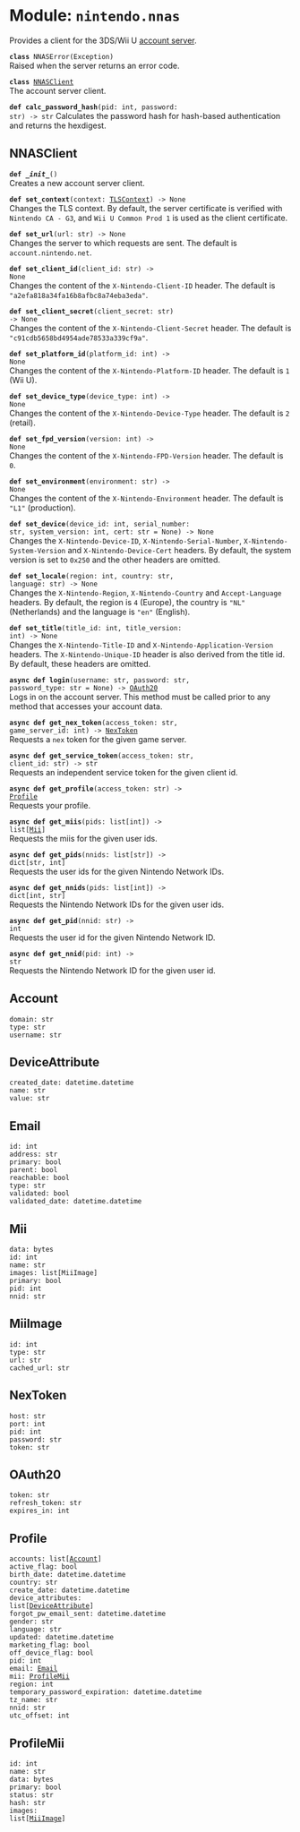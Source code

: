 
# Module: <code>nintendo.nnas</code>

Provides a client for the 3DS/Wii U [account server](https://github.com/Kinnay/NintendoClients/wiki/Account-Server).

<code>**class** NNASError(Exception)</code><br>
<span class="docs">Raised when the server returns an error code.</span>

<code>**class** [NNASClient](#nnasclient)</code><br>
<span class="docs">The account server client.</span>

<code>**def calc_password_hash**(pid: int, password: str) -> str</code>
<span class="docs">Calculates the password hash for hash-based authentication and returns the hexdigest.</span>

## NNASClient
<code>**def _\_init__**()</code><br>
<span class="docs">Creates a new account server client.</span>

<code>**def set_context**(context: [TLSContext](../common/tls#tlscontext)) -> None</code><br>
<span class="docs">Changes the TLS context. By default, the server certificate is verified with `Nintendo CA - G3`, and `Wii U Common Prod 1` is used as the client certificate.</span>

<code>**def set_url**(url: str) -> None</code><br>
<span class="docs">Changes the server to which requests are sent. The default is `account.nintendo.net`.</span>

<code>**def set_client_id**(client_id: str) -> None</code><br>
<span class="docs">Changes the content of the `X-Nintendo-Client-ID` header. The default is `"a2efa818a34fa16b8afbc8a74eba3eda"`.</span>

<code>**def set_client_secret**(client_secret: str) -> None</code><br>
<span class="docs">Changes the content of the `X-Nintendo-Client-Secret` header. The default is `"c91cdb5658bd4954ade78533a339cf9a"`.</span>

<code>**def set_platform_id**(platform_id: int) -> None</code><br>
<span class="docs">Changes the content of the `X-Nintendo-Platform-ID` header. The default is `1` (Wii U).</span>

<code>**def set_device_type**(device_type: int) -> None</code><br>
<span class="docs">Changes the content of the `X-Nintendo-Device-Type` header. The default is `2` (retail).</span>

<code>**def set_fpd_version**(version: int) -> None</code><br>
<span class="docs">Changes the content of the `X-Nintendo-FPD-Version` header. The default is `0`.</span>

<code>**def set_environment**(environment: str) -> None</code><br>
<span class="docs">Changes the content of the `X-Nintendo-Environment` header. The default is `"L1"` (production).</span>

<code>**def set_device**(device_id: int, serial_number: str, system_version: int, cert: str = None) -> None</code><br>
<span class="docs">Changes the `X-Nintendo-Device-ID`, `X-Nintendo-Serial-Number`, `X-Nintendo-System-Version` and `X-Nintendo-Device-Cert` headers. By default, the system version is set to `0x250` and the other headers are omitted.</span>

<code>**def set_locale**(region: int, country: str, language: str) -> None</code><br>
<span class="docs">Changes the `X-Nintendo-Region`, `X-Nintendo-Country` and `Accept-Language` headers. By default, the region is `4` (Europe), the country is `"NL"` (Netherlands) and the language is `"en"` (English).</span>

<code>**def set_title**(title_id: int, title_version: int) -> None</code><br>
<span class="docs">Changes the `X-Nintendo-Title-ID` and `X-Nintendo-Application-Version` headers. The `X-Nintendo-Unique-ID` header is also derived from the title id. By default, these headers are omitted.</span>

<code>**async def login**(username: str, password: str, password_type: str = None) -> [OAuth20](#oauth20)</code><br>
<span class="docs">Logs in on the account server. This method must be called prior to any method that accesses your account data.</span>

<code>**async def get_nex_token**(access_token: str, game_server_id: int) -> [NexToken](#nextoken)</code><br>
<span class="docs">Requests a `nex` token for the given game server.</span>

<code>**async def get_service_token**(access_token: str, client_id: str) -> str</code><br>
<span class="docs">Requests an independent service token for the given client id.</span>

<code>**async def get_profile**(access_token: str) -> [Profile](#profile)</code><br>
<span class="docs">Requests your profile.</span>

<code>**async def get_miis**(pids: list[int]) -> list[[Mii](#mii)]</code><br>
<span class="docs">Requests the miis for the given user ids.</span>

<code>**async def get_pids**(nnids: list[str]) -> dict[str, int]</code><br>
<span class="docs">Requests the user ids for the given Nintendo Network IDs.</span>

<code>**async def get_nnids**(pids: list[int]) -> dict[int, str]</code><br>
<span class="docs">Requests the Nintendo Network IDs for the given user ids.</span>

<code>**async def get_pid**(nnid: str) -> int</code><br>
<span class="docs">Requests the user id for the given Nintendo Network ID.</span>

<code>**async def get_nnid**(pid: int) -> str</code><br>
<span class="docs">Requests the Nintendo Network ID for the given user id.</span>

## Account
`domain: str`<br>
`type: str`<br>
`username: str`

## DeviceAttribute
`created_date: datetime.datetime`<br>
`name: str`<br>
`value: str`<br>

## Email
`id: int`<br>
`address: str`<br>
`primary: bool`<br>
`parent: bool`<br>
`reachable: bool`<br>
`type: str`<br>
`validated: bool`<br>
`validated_date: datetime.datetime`<br>

## Mii
`data: bytes`<br>
`id: int`<br>
`name: str`<br>
`images: list[MiiImage]`<br>
`primary: bool`<br>
`pid: int`<br>
`nnid: str`

## MiiImage
`id: int`<br>
`type: str`<br>
`url: str`<br>
`cached_url: str`<br>

## NexToken
`host: str`<br>
`port: int`<br>
`pid: int`<br>
`password: str`<br>
`token: str`

## OAuth20
`token: str`<br>
`refresh_token: str`<br>
`expires_in: int`

## Profile
<code>accounts: list[[Account](#account)]</code><br>
`active_flag: bool`<br>
`birth_date: datetime.datetime`<br>
`country: str`<br>
`create_date: datetime.datetime`<br>
<code>device_attributes: list[[DeviceAttribute](#deviceattribute)]</code><br>
`forgot_pw_email_sent: datetime.datetime`<br>
`gender: str`<br>
`language: str`<br>
`updated: datetime.datetime`<br>
`marketing_flag: bool`<br>
`off_device_flag: bool`<br>
`pid: int`<br>
<code>email: [Email](#email)</code><br>
<code>mii: [ProfileMii](#profilemii)</code><br>
`region: int`<br>
`temporary_password_expiration: datetime.datetime`<br>
`tz_name: str`<br>
`nnid: str`<br>
`utc_offset: int`<br>

## ProfileMii
`id: int`<br>
`name: str`<br>
`data: bytes`<br>
`primary: bool`<br>
`status: str`<br>
`hash: str`<br>
<code>images: list[[MiiImage](#miiimage)]</code><br>

